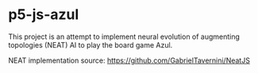 # p5-js-azul

This project is an attempt to implement neural evolution of augmenting topologies (NEAT) AI to play the board game Azul.

NEAT implementation source: https://github.com/GabrielTavernini/NeatJS
